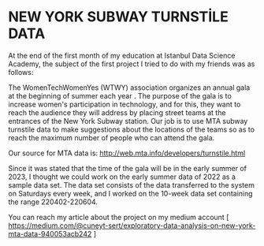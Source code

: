 # NEW YORK SUBWAY TURNSTİLE DATA

At the end of the first month of my education at Istanbul Data Science Academy, the subject of the first project I tried to do with my friends was as follows:

The WomenTechWomenYes (WTWY) association organizes an annual gala at the beginning of summer each year .
The purpose of the gala is to increase women's participation in technology, and for this, they want to reach the audience they will address by placing street teams at the entrances of the New York Subway station. Our job is to use MTA subway turnstile data to make suggestions about the locations of the teams so as to reach the maximum number of people who can attend the gala.

Our source for MTA data is: http://web.mta.info/developers/turnstile.html 

Since it was stated that the time of the gala will be in the early summer of 2023, I thought we could work on the early summer data of 2022 as a sample data set. 
The data set consists of the data transferred to the system on Saturdays every week, and I worked on the 10-week data set containing the range 220402-220604.

You can reach my article  about the project on my medium account [ https://medium.com/@cuneyt-sert/exploratory-data-analysis-on-new-york-mta-data-940053acb242 ]

